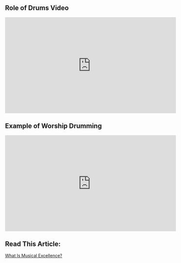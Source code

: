 ## Role of Drums Video
<iframe width="560" height="315" src="https://media.publit.io/file/InstrumentRoles/Role-of-Drums.html?player=WMTDefault" frameborder="0" allow="accelerometer; autoplay; clipboard-write; encrypted-media; gyroscope; picture-in-picture" allowfullscreen></iframe>

## Example of Worship Drumming
<iframe width="560" height="315" src="https://www.youtube-nocookie.com/embed/3yyvkpqR8DM?si=HCls2gYbD1cRGvBr" title="YouTube video player" frameborder="0" allow="accelerometer; autoplay; clipboard-write; encrypted-media; gyroscope; picture-in-picture; web-share" allowfullscreen></iframe>

## Read This Article:

[What Is Musical Excellence?](https://www.worshipministrytraining.com/musical-excellence-worship-team-member/)
